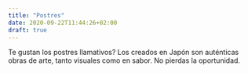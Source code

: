 ```yaml
---
title: "Postres"
date: 2020-09-22T11:44:26+02:00
draft: true
---
```


Te gustan los postres llamativos? Los creados en Japón son auténticas obras de arte, tanto visuales como en sabor. No pierdas la oportunidad.

